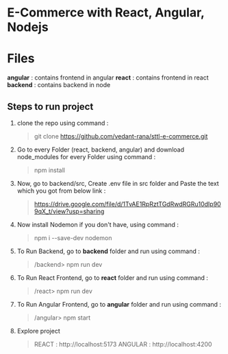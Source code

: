 # E-Commerce with React, Angular, Nodejs

# Files

**angular** : contains frontend in angular
**react** : contains frontend in react
**backend** : contains backend in node

## Steps to run project

1.  clone the repo using command :

    > git clone https://github.com/vedant-rana/sttl-e-commerce.git

2.  Go to every Folder (react, backend, angular) and download node_modules for every Folder using command :

    > npm install

3.  Now, go to backend/src, Create .env file in src folder and Paste the text which you got from below link :

    > https://drive.google.com/file/d/1TvAE1RpRztTGdRwdRGRu10dIp909qX_t/view?usp=sharing

4.  Now install Nodemon if you don't have, using command :

    > npm i --save-dev nodemon

5.  To Run Backend, go to **backend** folder and run using command :

    > /backend> npm run dev

6.  To Run React Frontend, go to **react** folder and run using command :

    > /react> npm run dev

7.  To Run Angular Frontend, go to **angular** folder and run using command :

    > /angular> npm start

8.  Explore project
    > REACT : http://localhost:5173
    > ANGULAR : http://localhost:4200
